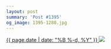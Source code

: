 ```yaml
---
layout: post
summary: 'Post #1395'
og_image: 1395-1280.jpg
---
```


<p>
 <time>
  <a href="/1395">
   {{ page.date | date: "%B %-d, %Y" }}
  </a>
 </time>
 <a href="/1395">
  <img sizes="(min-width: 700px) 50vw, calc(100vw - 2rem)" src="{{ site.assets_url }}/1395-640.jpg" srcset="{{ site.assets_url }}/1395-320.jpg 320w, {{ site.assets_url }}/1395-640.jpg 640w, {{ site.assets_url }}/1395-960.jpg 960w, {{ site.assets_url }}/1395-1280.jpg 1280w"/>
 </a>
</p>
